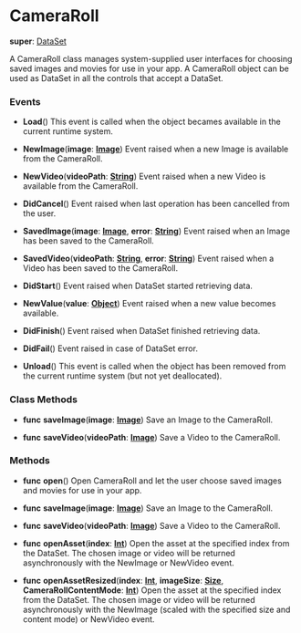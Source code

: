 # CameraRoll

**super**: [DataSet](DataSet.md)

A CameraRoll class manages system-supplied user interfaces for choosing saved images and movies for use in your app. A CameraRoll object can be used as DataSet in all the controls that accept a DataSet.

### Events

* **Load**()
This event is called when the object becames available in the current runtime system.

* **NewImage**(**image**: <strong>[Image](image.md)</strong>)
Event raised when a new Image is available from the CameraRoll.

* **NewVideo**(**videoPath**: <strong>[String](../gravity/types.md)</strong>)
Event raised when a new Video is available from the CameraRoll.

* **DidCancel**()
Event raised when last operation has been cancelled from the user.

* **SavedImage**(**image**: <strong>[Image](image.md)</strong>, **error**: <strong>[String](../gravity/types.md)</strong>)
Event raised when an Image has been saved to the CameraRoll.

* **SavedVideo**(**videoPath**: <strong>[String](../gravity/types.md)</strong>, **error**: <strong>[String](../gravity/types.md)</strong>)
Event raised when a Video has been saved to the CameraRoll.

* **DidStart**()
Event raised when DataSet started retrieving data.

* **NewValue**(**value**: <strong>[Object](../gravity/types.md)</strong>)
Event raised when a new value becomes available.

* **DidFinish**()
Event raised when DataSet finished retrieving data.

* **DidFail**()
Event raised in case of DataSet error.

* **Unload**()
This event is called when the object has been removed from the current runtime system (but not yet deallocated).

</ul>

### Class Methods

* **func** **saveImage**(**image**: <strong>[Image](image.md)</strong>)
Save an Image to the CameraRoll.

* **func** **saveVideo**(**videoPath**: <strong>[Image](image.md)</strong>)
Save a Video to the CameraRoll.

</ul>

### Methods

* **func** **open**()
Open CameraRoll and let the user choose saved images and movies for use in your app.

* **func** **saveImage**(**image**: <strong>[Image](image.md)</strong>)
Save an Image to the CameraRoll.

* **func** **saveVideo**(**videoPath**: <strong>[Image](image.md)</strong>)
Save a Video to the CameraRoll.

* **func** **openAsset**(**index**: <strong>[Int](../gravity/types.md)</strong>)
Open the asset at the specified index from the DataSet. The chosen image or video will be returned asynchronously with the NewImage or NewVideo event.

* **func** **openAssetResized**(**index**: <strong>[Int](../gravity/types.md)</strong>, **imageSize**: <strong>[Size](size.md)</strong>, **CameraRollContentMode**: <strong>[Int](../gravity/types.md)</strong>)
Open the asset at the specified index from the DataSet. The chosen image or video will be returned asynchronously with the NewImage (scaled with the specified size and content mode) or NewVideo event.

</ul>

</ul>

